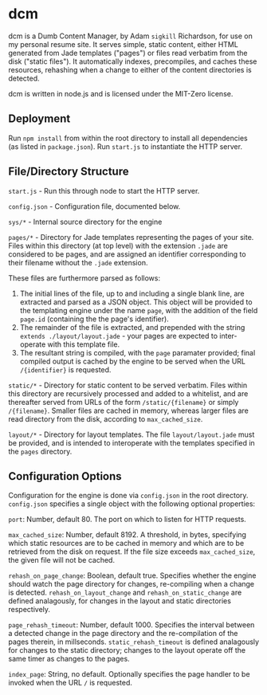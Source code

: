 # dcm

dcm is a Dumb Content Manager, by Adam `sigkill` Richardson, for use on my
personal resume site. It serves simple, static content, either HTML generated
from Jade templates ("pages") or files read verbatim from the disk
("static files"). It automatically indexes, precompiles, and caches these
resources, rehashing when a change to either of the content directories 
is detected.

dcm is written in node.js and is licensed under the MIT-Zero license.

## Deployment

Run `npm install` from within the root directory to install all dependencies
(as listed in `package.json`). Run `start.js` to instantiate the HTTP server.

## File/Directory Structure

`start.js` - Run this through node to start the HTTP server.

`config.json` - Configuration file, documented below.

`sys/*` - Internal source directory for the engine

`pages/*` - Directory for Jade templates representing the pages of your site.
Files within this directory (at top level) with the extension `.jade`
are considered to be pages, and are assigned an identifier corresponding
to their filename without the `.jade` extension.

These files are furthermore parsed as follows:

1. The initial lines of the file, up to and including a single blank line,
are extracted and parsed as a JSON object. This object will be provided to
the templating engine under the name `page`, with the addition of the field
`page.id` (containing the the page's identifier).
2. The remainder of the file is extracted, and prepended with the string
`extends ./layout/layout.jade` - your pages are expected to inter-operate with
this template file.
3. The resultant string is compiled, with the `page` paramater provided;
final compiled output is cached by the engine to be served when the URL
`/{identifier}` is requested.

`static/*` - Directory for static content to be served verbatim. Files within
this directory are recursively processed and added to a whitelist, and are
thereafter served from URLs of the form `/static/{filename}` or simply
`/{filename}`. Smaller files are cached in memory, whereas larger files are
read directory from the disk, according to `max_cached_size`.

`layout/*` - Directory for layout templates. The file `layout/layout.jade`
must be provided, and is intended to interoperate with the templates specified
in the `pages` directory.

## Configuration Options

Configuration for the engine is done via `config.json` in the root directory.
`config.json` specifies a single object with the following optional properties:

`port`: Number, default 80. The port on which to listen for HTTP requests.

`max_cached_size`: Number, default 8192. A threshold, in bytes, specifying
which static resources are to be cached in memory and which are to be
retrieved from the disk on request. If the file size exceeds `max_cached_size`,
the given file will not be cached.

`rehash_on_page_change`: Boolean, default true. Specifies whether the engine
should watch the page directory for changes, re-compiling when a change is
detected. `rehash_on_layout_change` and `rehash_on_static_change` are
defined analagously, for changes in the layout and static directories
respectively.

`page_rehash_timeout`: Number, default 1000. Specifies the interval between
a detected change in the page directory and the re-compilation of the pages
therein, in millseconds. `static_rehash_timeout` is defined analagously for
changes to the static directory; changes to the layout operate off the same
timer as changes to the pages.

`index_page`: String, no default. Optionally specifies the page handler to
be invoked when the URL `/` is requested.
